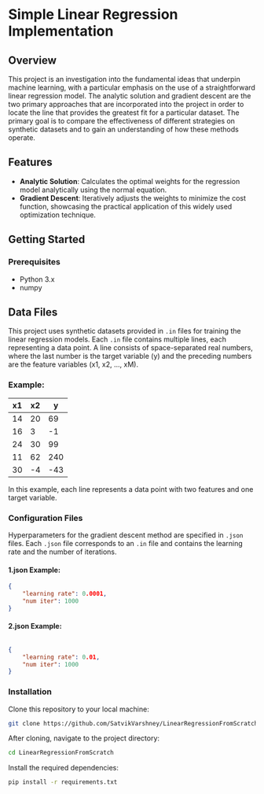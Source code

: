 # Simple Linear Regression Implementation

## Overview
This project is an investigation into the fundamental ideas that underpin machine learning, with a particular emphasis on the use of a straightforward linear regression model. 
The analytic solution and gradient descent are the two primary approaches that are incorporated into the project in order to locate the line that provides the greatest fit for a particular dataset.
The primary goal is to compare the effectiveness of different strategies on synthetic datasets and to gain an understanding of how these methods operate.

## Features
- **Analytic Solution**: Calculates the optimal weights for the regression model analytically using the normal equation.
- **Gradient Descent**: Iteratively adjusts the weights to minimize the cost function, showcasing the practical application of this widely used optimization technique.

## Getting Started

### Prerequisites
- Python 3.x
- numpy

## Data Files

This project uses synthetic datasets provided in `.in` files for training the linear regression models. Each `.in` file contains multiple lines, each representing a data point.
A line consists of space-separated real numbers, where the last number is the target variable (y) and the preceding numbers are the feature variables (x1, x2, ..., xM).

### Example:
| x1 | x2 |  y  |
|----|----|-----|
| 14 | 20 |  69 |
| 16 |  3 |  -1 |
| 24 | 30 |  99 |
| 11 | 62 | 240 |
| 30 | -4 | -43 |

In this example, each line represents a data point with two features and one target variable.

### Configuration Files

Hyperparameters for the gradient descent method are specified in `.json` files. Each `.json` file corresponds to an `.in` file and contains the learning rate and the number of iterations.

#### 1.json Example:
```json
{
	"learning rate": 0.0001,
	"num iter": 1000
}
```
#### 2.json Example:
```json

{
	"learning rate": 0.01,
	"num iter": 1000
}
```
### Installation
Clone this repository to your local machine:
```bash
git clone https://github.com/SatvikVarshney/LinearRegressionFromScratch.git
```
After cloning, navigate to the project directory:
```bash
cd LinearRegressionFromScratch
```
Install the required dependencies:
```bash
pip install -r requirements.txt
```

